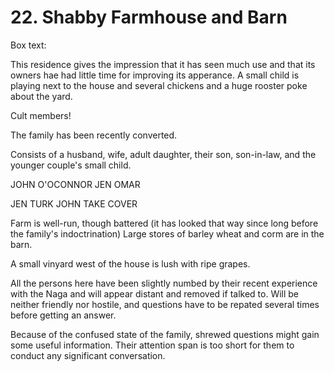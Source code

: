 # 22. Shabby Farmhouse and Barn

Box text:

This residence gives the impression that it has seen much use and that
its owners hae had little time for improving its apperance.  A small
child is playing next to the house and several chickens and a huge rooster
poke about the yard.


Cult members!

The family has been recently converted.

Consists of a husband, wife, adult daughter, their son, son-in-law,
and the younger couple's small child.

JOHN O'OCONNOR
JEN OMAR

JEN TURK
JOHN TAKE COVER





Farm is well-run, though battered (it has looked that way since long
before the family's indoctrination) Large stores of barley wheat and corm
are in the barn.

A small vinyard west of the house is lush with ripe grapes.

All the persons here have been slightly numbed by their recent
experience with the Naga and will appear distant and removed if talked
to.  Will be neither friendly nor hostile, and questions have to be
repated several times before getting an answer.

Because of the confused state of the family, shrewed questions might gain 
some useful information.  Their attention span is too short for them
to conduct any significant conversation.


